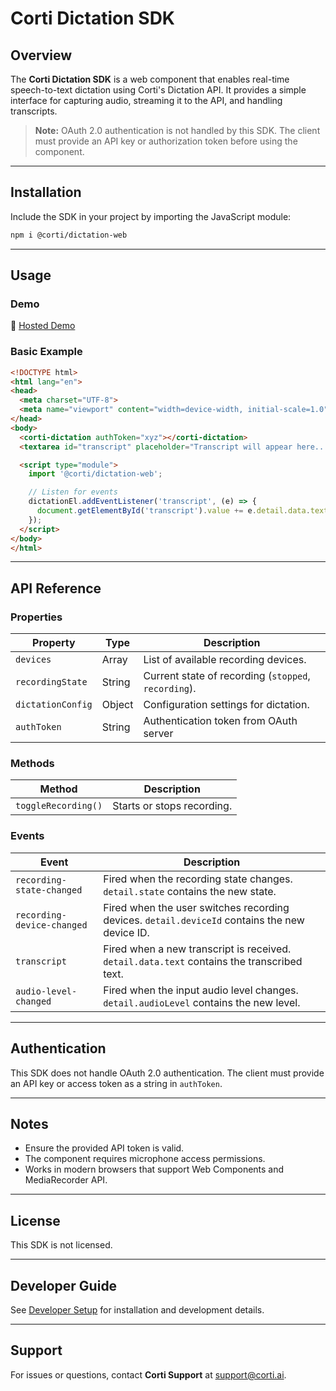 # Corti Dictation SDK

## Overview
The **Corti Dictation SDK** is a web component that enables real-time speech-to-text dictation using Corti's Dictation API. It provides a simple interface for capturing audio, streaming it to the API, and handling transcripts.

> **Note:** OAuth 2.0 authentication is not handled by this SDK. The client must provide an API key or authorization token before using the component.

---

## Installation

Include the SDK in your project by importing the JavaScript module:

```html
npm i @corti/dictation-web
```

---

## Usage

### Demo

🚀 [Hosted Demo](https://codepen.io/hccullen/pen/OPJmxQR)


### Basic Example

```html
<!DOCTYPE html>
<html lang="en">
<head>
  <meta charset="UTF-8">
  <meta name="viewport" content="width=device-width, initial-scale=1.0">
</head>
<body>
  <corti-dictation authToken="xyz"></corti-dictation>
  <textarea id="transcript" placeholder="Transcript will appear here..."></textarea>

  <script type="module">
    import '@corti/dictation-web';

    // Listen for events
    dictationEl.addEventListener('transcript', (e) => {
      document.getElementById('transcript').value += e.detail.data.text + ' ';
    });
  </script>
</body>
</html>
```

---

## API Reference

### Properties

| Property         | Type    | Description |
|-----------------|---------|-------------|
| `devices`       | Array   | List of available recording devices. |
| `recordingState` | String  | Current state of recording (`stopped`, `recording`). |
| `dictationConfig` | Object | Configuration settings for dictation. |
| `authToken`  | String  | Authentication token from OAuth server |

### Methods

| Method              | Description |
|---------------------|-------------|
| `toggleRecording()` | Starts or stops recording. |

### Events

| Event                      | Description |
|----------------------------|-------------|
| `recording-state-changed`  | Fired when the recording state changes. `detail.state` contains the new state. |
| `recording-device-changed` | Fired when the user switches recording devices. `detail.deviceId` contains the new device ID. |
| `transcript`               | Fired when a new transcript is received. `detail.data.text` contains the transcribed text. |
| `audio-level-changed`      | Fired when the input audio level changes. `detail.audioLevel` contains the new level. |

---

## Authentication

This SDK does not handle OAuth 2.0 authentication. The client must provide an API key or access token as a string in `authToken`.

---

## Notes
- Ensure the provided API token is valid.
- The component requires microphone access permissions.
- Works in modern browsers that support Web Components and MediaRecorder API.

---

## License
This SDK is not licensed.

---

## Developer Guide
See [Developer Setup](docs/DEV_README.md) for installation and development details.

---

## Support
For issues or questions, contact **Corti Support** at [support@corti.ai](mailto:support@corti.ai).

